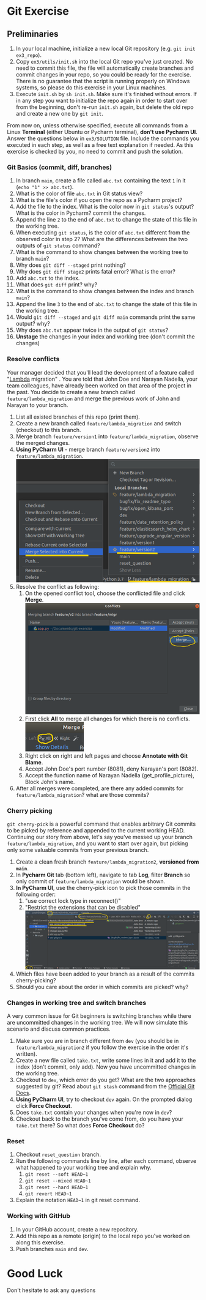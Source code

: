 # Git Exercise

## Preliminaries

1. In your local machine, initialize a new local Git repository (e.g. `git init ex3_repo`).
2. Copy `ex3/utils/init.sh` into the local Git repo you've just created. No need to commit this file, the file will automatically create branches and commit changes in your repo, so you could be ready for the exercise. There is no guarantee that the script is running properly on Windows systems, so please do this exercise in your Linux machines.
3. Execute `init.sh` by `sh init.sh`. Make sure it's finished without errors. If in any step you want to initialize the repo again in order to start over from the beginning, don't re-run `init.sh` again, but delete the old repo and create a new one by `git init`.

From now on, unless otherwise specified, execute all commands from a Linux **Terminal** (either Ubuntu or Pycharm terminal), **don't use Pycharm UI**.
Answer the questions below in `ex3/SOLUTION` file. Include the commands you executed in each step, as well as a free text explanation if needed.
As this exercise is checked by you, no need to commit and push the solution.

### Git Basics (commit, diff, branches)

1. In branch `main`, create a file called `abc.txt` containing the text `1` in it (`echo "1" >> abc.txt`).
2. What is the color of file `abc.txt` in Git status view? 
3. What is the file's color if you open the repo as a Pycharm project?
4. Add the file to the index. What is the color now in `git status`'s output? What is the color in Pycharm? commit the changes.
5. Append the line `2` to the end of `abc.txt` to change the state of this file in the working tree.
6. When executing `git status`, is the color of `abc.txt` different from the observed color in step 2? What are the differences between the two outputs of `git status` command?
7. What is the command to show changes between the working tree to branch `main`?
8. Why does `git diff --staged` print nothing?
9. Why does `git diff stage2` prints fatal error? What is the error?
10. Add `abc.txt` to the index.
11. What does `git diff` print? why?
12. What is the command to show changes between the index and branch `main`?
13. Append the line `3` to the end of `abc.txt` to change the state of this file in the working tree.
14. Would `git diff --staged` and `git diff main` commands print the same output? why?
15. Why does `abc.txt` appear twice in the output of `git status`?
16. **Unstage** the changes in your index and working tree (don't commit the changes)

### Resolve conflicts

Your manager decided that you'll lead the development of a feature called "[Lambda](https://aws.amazon.com/lambda/) migration" .
You are told that John Doe and Narayan Nadella, your team colleagues, have already been worked on that area of the project in the past.
You decide to create a new branch called `feature/lambda_migration` and merge the previous work of John and Narayan to your branch.

1. List all existed branches of this repo (print them).
2. Create a new branch called `feature/lambda_migration` and switch (checkout) to this branch.
3. Merge branch `feature/version1` into `feature/lambda_migration`, observe the merged changes.
4. **Using PyCharm UI** - merge branch `feature/version2` into `feature/lambda_migration`.
   ![MergePyCharm](../.img/merge.png)
5. Resolve the conflict as following:
    1. On the opened conflict tool, choose the conflicted file and click **Merge**.  
       ![Conflict](../.img/conflict.png)
    2. First click **All** to merge all changes for which there is no conflicts.  
       ![All](../.img/conflict-all.png)
    3. Right click on right and left pages and choose **Annotate with Git Blame**.
    4. Accept John Doe's port number (8081), deny Narayan's port (8082).
    5. Accept the function name of Narayan Nadella (get_profile_picture), Block John's name.
6. After all merges were completed, are there any added commits for `feature/lambda_migration`? what are those commits?

### Cherry picking

`git cherry-pick` is a powerful command that enables arbitrary Git commits to be picked by reference and appended to the current working HEAD.
Continuing our story from above, let's say you've messed up your branch `feature/lambda_migration`, and you want to start over again, but picking only some valuable commits from your previous branch.

1. Create a clean fresh branch `feature/lambda_migration2`, **versioned from `main`**.
2. In **Pycharm Git** tab (bottom left), navigate to tab **Log**, filter **Branch** so only commit of `feature/lambda_migration` would be shown.
3. **In PyCharm UI**, use the cherry-pick icon to pick those commits in the following order:
    1. "use correct lock type in reconnect()"
    2. "Restrict the extensions that can be disabled"
       ![Cherry pick](../.img/cherry-pick.png)
4. Which files have been added to your branch as a result of the commits cherry-picking?
5. Should you care about the order in which commits are picked? why?


### Changes in working tree and switch branches

A very common issue for Git beginners is switching branches while there are uncommitted changes in the working tree. We will now simulate this scenario and discuss common practices.

1. Make sure you are in branch different from `dev` (you should be in `feature/lambda_migration2` if you follow the exercise in the order it's written).
2. Create a new file called `take.txt`, write some lines in it and add it to the index (don't commit, only add). Now you have uncommitted changes in the working tree.
3. Checkout to `dev`, which error do you get? What are the two approaches suggested by git? Read about `git stash` command from the [Official Git Docs](https://git-scm.com/docs/git-stash).
4. **Using PyCharm UI**, try to checkout `dev` again. On the prompted dialog click **Force Checkout**.
5. Does `take.txt` contain your changes when you're now in `dev`?
6. Checkout back to the branch you've come from, do you have your `take.txt` there? So what does **Force Checkout** do?

### Reset

1. Checkout `reset_question` branch.
2. Run the following commands line by line, after each command, observe what happened to your working tree and explain why.
    1. `git reset --soft HEAD~1`
    2. `git reset --mixed HEAD~1`
    3. `git reset --hard HEAD~1`
    4. `git revert HEAD~1`
3. Explain the notation `HEAD~1` in git reset command.

### Working with GitHub

1. In your GitHub account, create a new repository.
2. Add this repo as a remote (origin) to the local repo you've worked on along this exercise.
3. Push branches `main` and `dev`.

# Good Luck

Don't hesitate to ask any questions